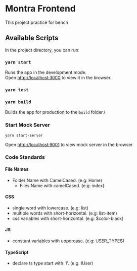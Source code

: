 # Montra Frontend

This project practice for bench

## Available Scripts

In the project directory, you can run:

### `yarn start`

Runs the app in the development mode.\
Open [http://localhost:3000](http://localhost:3000) to view it in the browser.

### `yarn test`

### `yarn build`

Builds the app for production to the `build` folder.\

### Start Mock Server

`yarn start-server`

Open [http://localhost:9001](http://localhost:9001) to view mock server in the browser

### Code Standards

#### File Names

- Folder Name with CamelCased. (e.g: Home)
  - Files Name with camelCased. (e.g: index)

#### CSS

- single word with lowercase. (e.g: list)
- multiple words with short-horizontal. (e.g: list-item)
- css variables with short-horizontal. (e.g: $color-black)

#### JS

- constant variables with uppercase. (e.g: USER_TYPES)

#### TypeScript

- declare ts type start with 'I'. (e.g: IUser)
